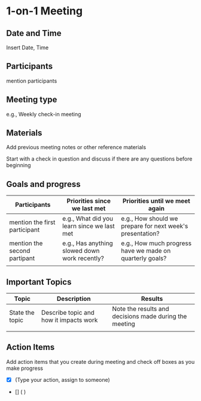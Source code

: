 # 1-on-1 Meeting

## Date and Time 
Insert Date, Time

## Participants 
mention participants

## Meeting type
e.g., Weekly check-in meeting

## Materials 
Add previous meeting notes or other reference materials

Start with a check in question and discuss if there are any questions before beginning

## Goals and progress

| Participants | Priorities since we last met | Priorities until we meet again |
| -------- | ------- | ------- |
| mention the first participant  | e.g., What did you learn since we last met | e.g., How should we prepare for next week's presentation? |
| mention the second partipant | e.g., Has anything slowed down work recently? | e.g., How much progress have we made on quarterly goals? |
|     |     |     |

## Important Topics

| Topic | Description | Results |
| -------- | ------- | ------- |
| State the topic  | Describe topic and how it impacts work | Note the results and decisions made during the meeting |
|     |     |     |

## Action Items 
Add action items that you create during meeting and check off boxes as you make progress
        
- [x] (Type your action, assign to someone)
- [] ( )

